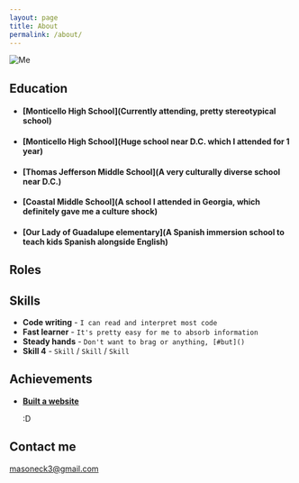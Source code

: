```yaml
---
layout: page
title: About
permalink: /about/
---
```

![Me](https://github.com/mason3ck/mason3ck.github.io/blob/master/images/black-white.png?raw=true)

## Education

* #### [Monticello High School](Currently attending, pretty stereotypical school)
* #### [Monticello High School](Huge school near D.C. which I attended for 1 year)
* #### [Thomas Jefferson Middle School](A very culturally diverse school near D.C.)
* #### [Coastal Middle School](A school I attended in Georgia, which definitely gave me a culture shock)
* #### [Our Lady of Guadalupe elementary](A Spanish immersion school to teach kids Spanish alongside English)

## Roles



## Skills

* **Code writing** - `I can read and interpret most code`
* **Fast learner** - `It's pretty easy for me to absorb information`
* **Steady hands** - `Don't want to brag or anything, [#but]()`
* **Skill 4** - `Skill` / `Skill` / `Skill`


## Achievements


* [**Built a website**](#)

   :D

## Contact me

[masoneck3@gmail.com](mailto:masoneck3@gmail.com)
